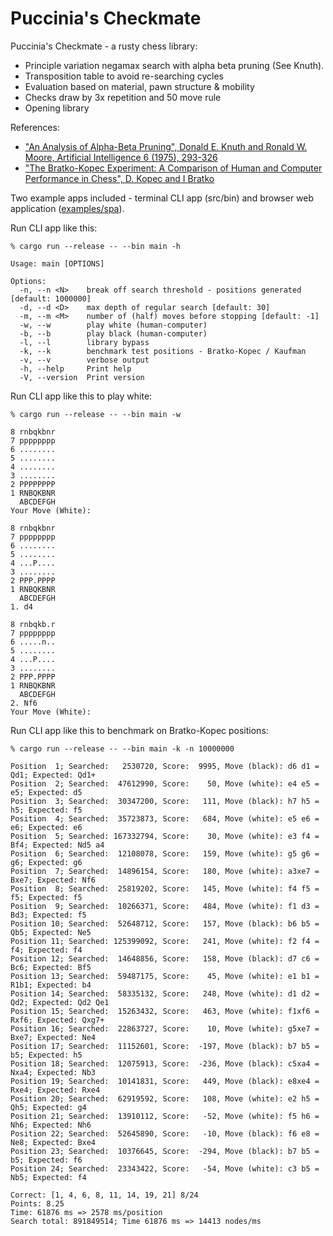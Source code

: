 # Puccinia's Checkmate

Puccinia's Checkmate - a rusty chess library:
* Principle variation negamax search with alpha beta pruning (See Knuth).
* Transposition table to avoid re-searching cycles
* Evaluation based on material, pawn structure & mobility
* Checks draw by 3x repetition and 50 move rule
* Opening library

References:
* ["An Analysis of Alpha-Beta Pruning", Donald E. Knuth and Ronald W. Moore, Artificial Intelligence 6 (1975), 293-326](http://www-public.telecom-sudparis.eu/~gibson/Teaching/Teaching-ReadingMaterial/KnuthMoore75.pdf) 
* ["The Bratko-Kopec Experiment: A Comparison of Human and Computer Performance in Chess", D. Kopec and I Bratko](http://spider.sci.brooklyn.cuny.edu/~kopec)

Two example apps included - terminal CLI app (src/bin) and browser web application ([examples/spa](https://github.com/jesper-olsen/puccinia_s_checkmate/tree/main/examples/spa)).

Run CLI app like this: 

```
% cargo run --release -- --bin main -h 

Usage: main [OPTIONS]

Options:
  -n, --n <N>    break off search threshold - positions generated [default: 1000000]
  -d, --d <D>    max depth of regular search [default: 30]
  -m, --m <M>    number of (half) moves before stopping [default: -1]
  -w, --w        play white (human-computer)
  -b, --b        play black (human-computer)
  -l, --l        library bypass
  -k, --k        benchmark test positions - Bratko-Kopec / Kaufman
  -v, --v        verbose output
  -h, --help     Print help
  -V, --version  Print version

```

Run CLI app like this to play white:
```
% cargo run --release -- --bin main -w 

8 rnbqkbnr
7 pppppppp
6 ........
5 ........
4 ........
3 ........
2 PPPPPPPP
1 RNBQKBNR
  ABCDEFGH
Your Move (White):

8 rnbqkbnr
7 pppppppp
6 ........
5 ........
4 ...P....
3 ........
2 PPP.PPPP
1 RNBQKBNR
  ABCDEFGH
1. d4

8 rnbqkb.r
7 pppppppp
6 .....n..
5 ........
4 ...P....
3 ........
2 PPP.PPPP
1 RNBQKBNR
  ABCDEFGH
2. Nf6
Your Move (White):
```

Run CLI app like this to benchmark on Bratko-Kopec positions:
```
% cargo run --release -- --bin main -k -n 10000000

Position  1; Searched:   2530720, Score:  9995, Move (black): d6 d1 =   Qd1; Expected: Qd1+
Position  2; Searched:  47612990, Score:    50, Move (white): e4 e5 =    e5; Expected: d5
Position  3; Searched:  30347200, Score:   111, Move (black): h7 h5 =    h5; Expected: f5
Position  4; Searched:  35723873, Score:   684, Move (white): e5 e6 =    e6; Expected: e6
Position  5; Searched: 167332794, Score:    30, Move (white): e3 f4 =   Bf4; Expected: Nd5 a4
Position  6; Searched:  12108078, Score:   159, Move (white): g5 g6 =    g6; Expected: g6
Position  7; Searched:  14896154, Score:   180, Move (white): a3xe7 =  Bxe7; Expected: Nf6
Position  8; Searched:  25819202, Score:   145, Move (white): f4 f5 =    f5; Expected: f5
Position  9; Searched:  10266371, Score:   484, Move (white): f1 d3 =   Bd3; Expected: f5
Position 10; Searched:  52648712, Score:   157, Move (black): b6 b5 =   Qb5; Expected: Ne5
Position 11; Searched: 125399092, Score:   241, Move (white): f2 f4 =    f4; Expected: f4
Position 12; Searched:  14648856, Score:   158, Move (black): d7 c6 =   Bc6; Expected: Bf5
Position 13; Searched:  59487175, Score:    45, Move (white): e1 b1 =  R1b1; Expected: b4
Position 14; Searched:  58335132, Score:   248, Move (white): d1 d2 =   Qd2; Expected: Qd2 Qe1
Position 15; Searched:  15263432, Score:   463, Move (white): f1xf6 =  Rxf6; Expected: Qxg7+
Position 16; Searched:  22863727, Score:    10, Move (white): g5xe7 =  Bxe7; Expected: Ne4
Position 17; Searched:  11152601, Score:  -197, Move (black): b7 b5 =    b5; Expected: h5
Position 18; Searched:  12075913, Score:  -236, Move (black): c5xa4 =  Nxa4; Expected: Nb3
Position 19; Searched:  10141831, Score:   449, Move (black): e8xe4 =  Rxe4; Expected: Rxe4
Position 20; Searched:  62919592, Score:   108, Move (white): e2 h5 =   Qh5; Expected: g4
Position 21; Searched:  13910112, Score:   -52, Move (white): f5 h6 =   Nh6; Expected: Nh6
Position 22; Searched:  52645890, Score:   -10, Move (black): f6 e8 =   Ne8; Expected: Bxe4
Position 23; Searched:  10376645, Score:  -294, Move (black): b7 b5 =    b5; Expected: f6
Position 24; Searched:  23343422, Score:   -54, Move (white): c3 b5 =   Nb5; Expected: f4

Correct: [1, 4, 6, 8, 11, 14, 19, 21] 8/24
Points: 8.25
Time: 61876 ms => 2578 ms/position
Search total: 891849514; Time 61876 ms => 14413 nodes/ms
```
